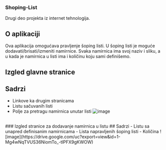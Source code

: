### Shoping-List
Drugi deo projekta iz internet tehnologija.

## O aplikaciji
Ova aplikacija omogućava pravljenje šoping listi. U šoping listi je moguće dodavati/brisati/izmeniti namirnice.
Svaka namirnica ima svoj naziv i sliku, a u kada je namirnica u listi ima i količinu koju sami definišemo.

## Izgled glavne stranice
## Sadrzi
- Linkove ka drugim stranicama
- Listu sačuvanih listi
- Polje za pretragu namirnica unutar listi
![image](https://drive.google.com/uc?export=view&id=1-Bjfm0sVij4dUknlRBEe343GUB8Y2ve3)
<br>
### Izgled stranice za dodavanje namirnica u listu
## Sadrzi
- Listu sa unapred definisanim namirnicama
- Lista napravljenih šoping listi
- Količina
![image](https://drive.google.com/uc?export=view&id=1-Mg4wNqTVUS36NiomTo_-tlPFX9gKWOW)
<br>

